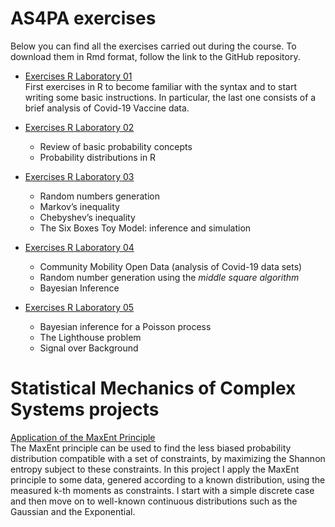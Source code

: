 # AS4PA exercises
Below you can find all the exercises carried out during the course. To download them in Rmd format, follow the link to the GitHub repository.
* [Exercises R Laboratory 01](./AS4PA_Solutions/exercises_rlab_01.html) <br>
  First exercises in R to become familiar with the syntax and to start writing some basic instructions. In particular, the last one consists of a brief analysis of Covid-19 Vaccine data.
  
* [Exercises R Laboratory 02](./AS4PA_Solutions/exercises_rlab_02.html)
  * Review of basic probability concepts
  * Probability distributions in R
* [Exercises R Laboratory 03](./AS4PA_Solutions/exercises_rlab_03.html)
  * Random numbers generation
  * Markov’s inequality
  * Chebyshev’s inequality
  * The Six Boxes Toy Model: inference and simulation
* [Exercises R Laboratory 04](./AS4PA_Solutions/exercises_rlab_04.html)
  * Community Mobility Open Data (analysis of Covid-19 data sets)
  * Random number generation using the _middle square algorithm_
  * Bayesian Inference
* [Exercises R Laboratory 05](./AS4PA_Solutions/exercises_rlab_05.html)
  * Bayesian inference for a Poisson process
  * The Lighthouse problem
  * Signal over Background

# Statistical Mechanics of Complex Systems projects
[Application of the MaxEnt Principle](./Complex_Systems_Projects/Application-of-the-MaxEnt-Principle.html) <br>
The MaxEnt principle can be used to find the less biased probability distribution compatible with a set of constraints, by maximizing the Shannon entropy subject to these constraints. In this project I apply the MaxEnt principle to some data, genered according to a known distribution, using the measured k-th moments as constraints. I start with a simple discrete case and then move on to well-known continuous distributions such as the Gaussian and the Exponential.


